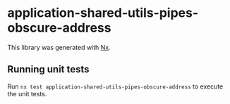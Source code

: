# application-shared-utils-pipes-obscure-address

This library was generated with [Nx](https://nx.dev).

## Running unit tests

Run `nx test application-shared-utils-pipes-obscure-address` to execute the unit tests.
